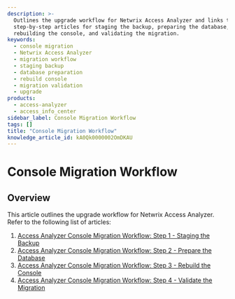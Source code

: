 ```yaml
---
description: >-
  Outlines the upgrade workflow for Netwrix Access Analyzer and links to
  step-by-step articles for staging the backup, preparing the database,
  rebuilding the console, and validating the migration.
keywords:
  - console migration
  - Netwrix Access Analyzer
  - migration workflow
  - staging backup
  - database preparation
  - rebuild console
  - migration validation
  - upgrade
products:
  - access-analyzer
  - access_info_center
sidebar_label: Console Migration Workflow
tags: []
title: "Console Migration Workflow"
knowledge_article_id: kA0Qk0000002OmDKAU
---
```


# Console Migration Workflow

## Overview

This article outlines the upgrade workflow for Netwrix Access Analyzer. Refer to the following list of articles:

1. [Access Analyzer Console Migration Workflow: Step 1 - Staging the Backup](/docs/kb/accessanalyzer/console-migration-workflow-step-1-staging-the-backup.md)
2. [Access Analyzer Console Migration Workflow: Step 2 - Prepare the Database](/docs/kb/accessanalyzer/console-migration-workflow-step-2-prepare-the-database.md)
3. [Access Analyzer Console Migration Workflow: Step 3 - Rebuild the Console](/docs/kb/accessanalyzer/console-migration-workflow-step-3-rebuild-the-console.md)
4. [Access Analyzer Console Migration Workflow: Step 4 - Validate the Migration](/docs/kb/accessanalyzer/console-migration-workflow-step-4-validate-the-migration.md)
